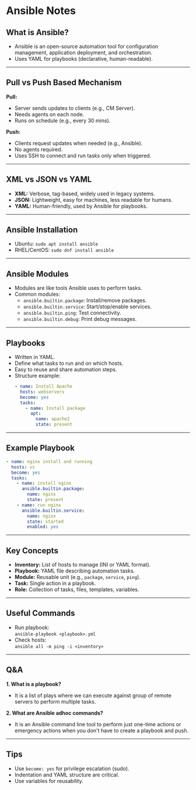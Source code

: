 # Ansible Notes

## What is Ansible?
- Ansible is an open-source automation tool for configuration management, application deployment, and orchestration.
- Uses YAML for playbooks (declarative, human-readable).

---

## Pull vs Push Based Mechanism

**Pull:**
- Server sends updates to clients (e.g., CM Server).
- Needs agents on each node.
- Runs on schedule (e.g., every 30 mins).

**Push:**
- Clients request updates when needed (e.g., Ansible).
- No agents required.
- Uses SSH to connect and run tasks only when triggered.

---

## XML vs JSON vs YAML
- **XML:** Verbose, tag-based, widely used in legacy systems.
- **JSON:** Lightweight, easy for machines, less readable for humans.
- **YAML:** Human-friendly, used by Ansible for playbooks.

---

## Ansible Installation
- Ubuntu: `sudo apt install ansible`
- RHEL/CentOS: `sudo dnf install ansible`

---

## Ansible Modules
- Modules are like tools Ansible uses to perform tasks.
- Common modules:
  - `ansible.builtin.package`: Install/remove packages.
  - `ansible.builtin.service`: Start/stop/enable services.
  - `ansible.builtin.ping`: Test connectivity.
  - `ansible.builtin.debug`: Print debug messages.

---

## Playbooks
- Written in YAML.
- Define what tasks to run and on which hosts.
- Easy to reuse and share automation steps.
- Structure example:
  ```yaml
  - name: Install Apache
    hosts: webservers
    become: yes
    tasks:
      - name: Install package
        apt:
          name: apache2
          state: present
  ```

---

## Example Playbook
```yaml
- name: nginx install and running
  hosts: vs
  become: yes
  tasks:
    - name: install nginx
      ansible.builtin.package:
        name: nginx
        state: present
    - name: run nginx
      ansible.builtin.service:
        name: nginx
        state: started
        enabled: yes
```

---

## Key Concepts
- **Inventory:** List of hosts to manage (INI or YAML format).
- **Playbook:** YAML file describing automation tasks.
- **Module:** Reusable unit (e.g., `package`, `service`, `ping`).
- **Task:** Single action in a playbook.
- **Role:** Collection of tasks, files, templates, variables.

---

## Useful Commands
- Run playbook:  
  `ansible-playbook <playbook>.yml`
- Check hosts:  
  `ansible all -m ping -i <inventory>`

---

## Q&A

**1. What is a playbook?**
- It is a list of plays where we can execute against group of remote servers to perform multiple tasks.

**2. What are Ansible adhoc commands?**
- It is an Ansible command line tool to perform just one-time actions or emergency actions when you don't have to create a playbook and push.

---

## Tips
- Use `become: yes` for privilege escalation (sudo).
- Indentation and YAML structure are critical.
- Use variables for reusability.